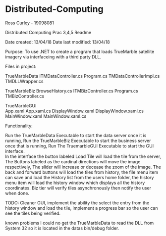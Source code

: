 # Distributed-Computing
Ross Curley - 19098081

Distributed Computing Prac 3,4,5 Readme

Date created: 13/04/18
Date last modified: 13/04/18

Purpose: To use .NET to create a program that loads TrueMarble satellite imagery via
	interfaceing with a third party DLL.

Files in project:

TrueMarbleData
	ITMDataController.cs
	Program.cs
	TMDataControllerImpl.cs
	TMDLLWrapper.cs

TrueMarbleBiz
	BrowseHistory.cs
	ITMBizController.cs
	Program.cs
	TMBizController.cs

TrueMarbleGUI		  
	App.xaml
	App.xaml.cs
	DisplayWindow.xaml
	DisplayWindow.xaml.cs
	MainWindow.xaml
	MainWindow.xaml.cs

Functionality:

Run the TrueMarbleData Executable to start the data server once it is running,
Run the TrueMarbleBiz Executable to start the business server once that is running,
Run The TruemarbleGUI Executable to start the GUI interface.		
In the interface the button labeled Load Tile will load the tile from the server,
The Buttons labeled as the cardinal directions will move the image respectively,
The slider will increase or decease the zoom of the image. The back and forward buttons will load the tiles from history, the file menu item can save and load the History list from the users home folder, the history menu item will load the history window which displays all the history coordinates. Biz tier will verify tiles asynchronously then notify the user when done.

TODO: Cleaner GUI, implement the ability the select the entry from the history window and load the tile, implement a progress bar so the user can see the tiles being verified.

known problems
I could no get the TrueMarbleData to read the DLL from System 32 so it is located in the datas bin/debug folder.

